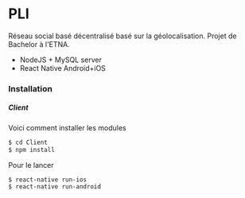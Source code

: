 # PLI 

Réseau social basé décentralisé basé sur la géolocalisation. Projet de Bachelor à l'ETNA.

  - NodeJS + MySQL server
  - React Native Android+iOS

### Installation
##### Client

Voici comment installer les modules
```sh
$ cd Client
$ npm install 
```

Pour le lancer
```sh
$ react-native run-ios
$ react-native run-android
```

